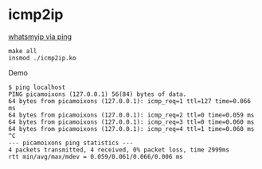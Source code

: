 # icmp2ip

[whatsmyip via ping](http://systemadmin.es/2013/02/whatsmyip-con-ping)

```
make all
insmod ./icmp2ip.ko
```

Demo

```
$ ping localhost
PING picamoixons (127.0.0.1) 56(84) bytes of data.
64 bytes from picamoixons (127.0.0.1): icmp_req=1 ttl=127 time=0.066 ms
64 bytes from picamoixons (127.0.0.1): icmp_req=2 ttl=0 time=0.059 ms
64 bytes from picamoixons (127.0.0.1): icmp_req=3 ttl=0 time=0.060 ms
64 bytes from picamoixons (127.0.0.1): icmp_req=4 ttl=1 time=0.060 ms
^C
--- picamoixons ping statistics ---
4 packets transmitted, 4 received, 0% packet loss, time 2999ms
rtt min/avg/max/mdev = 0.059/0.061/0.066/0.006 ms
```
